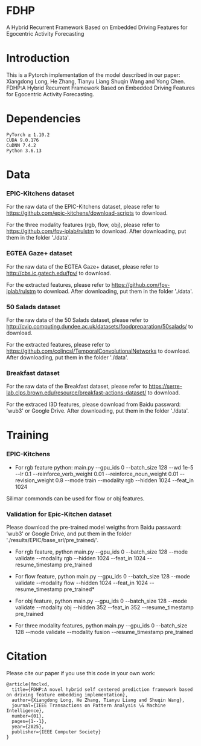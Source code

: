 # FDHP
A Hybrid Recurrent Framework Based on Embedded Driving Features for Egocentric Activity Forecasting
# Introduction
This is a Pytorch implementation of the model described in our paper:
    Xiangdong Long, He Zhang, Tianyu Liang Shuqin Wang and Yong Chen. FDHP:A Hybrid Recurrent Framework Based on Embedded Driving Features for Egocentric Activity Forecasting.
# Dependencies
    PyTorch ≥ 1.10.2
    CUDA 9.0.176
    CuDNN 7.4.2
    Python 3.6.13

# Data
### EPIC-Kitchens dataset

For the raw data of the EPIC-Kitchens dataset, please refer to https://github.com/epic-kitchens/download-scripts to download.

For the three modality features (rgb, flow, obj), please refer to https://github.com/fpv-iplab/rulstm to download. After downloading, put them in the folder './data'.

### EGTEA Gaze+ dataset

For the raw data of the EGTEA Gaze+ dataset, please refer to http://cbs.ic.gatech.edu/fpv/ to download.

For the extracted features, please refer to https://github.com/fpv-iplab/rulstm to download. After downloading, put them in the folder './data'.

### 50 Salads dataset

For the raw data of the 50 Salads dataset, please refer to http://cvip.computing.dundee.ac.uk/datasets/foodpreparation/50salads/ to download.

For the extracted features, please refer to https://github.com/colincsl/TemporalConvolutionalNetworks to download. After downloading, put them in the folder './data'.

### Breakfast dataset

For the raw data of the Breakfast dataset, please refer to https://serre-lab.clps.brown.edu/resource/breakfast-actions-dataset/ to download.

For the extraced I3D features, please download from Baidu passward: 'wub3' or Google Drive. After downloading, put them in the folder './data'.

# Training
### EPIC-Kitchens
 - For rgb feature python: main.py --gpu_ids 0 --batch_size 128 --wd 1e-5 --lr 0.1 --reinforce_verb_weight 0.01 --reinforce_noun_weight 0.01 --revision_weight 0.8 --mode train --modality rgb --hidden 1024 --feat_in 1024

Silimar commonds can be used for flow or obj features.

###  Validation for Epic-Kitchen dataset
Please download the pre-trained model weigths from Baidu passward: 'wub3' or Google Drive, and put them in the folder './results/EPIC/base_srl/pre_trained/'.

 - For rgb feature, python main.py --gpu_ids 0 --batch_size 128 --mode validate --modality rgb --hidden 1024 --feat_in 1024 --resume_timestamp pre_trained

 - For flow feature, python main.py --gpu_ids 0 --batch_size 128 --mode validate --modality flow --hidden 1024 --feat_in 1024 --resume_timestamp pre_trained*

 - For obj feature, python main.py --gpu_ids 0 --batch_size 128 --mode validate --modality obj --hidden 352 --feat_in 352 --resume_timestamp pre_trained

 - For three modality features, python main.py --gpu_ids 0 --batch_size 128 --mode validate --modality fusion --resume_timestamp pre_trained
# Citation
Please cite our paper if you use this code in your own work:

    @article{fmclxd,
      title={FDHP:A novel hybrid self centered prediction framework based on driving feature embedding implementation},
      author={Xiangdong Long, He Zhang, Tianyu Liang and Shuqin Wang},
      journal={IEEE Transactions on Pattern Analysis \& Machine Intelligence},
      number={01},
      pages={1--1},
      year={2025},
      publisher={IEEE Computer Society}
    }
